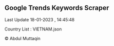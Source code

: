 

## Google Trends Keywords Scraper 
 
Last Update 18-01-2023 , 14:45:48

Country List :
VIETNAM.json



© Abdul Muttaqin 
